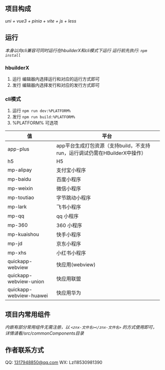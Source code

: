 ## 项目构成
*uni + vue3 + pinia + vite + js + less*
## 运行
*本身以向cli兼容可同时运行在hbuilderX和cli模式下运行*
*运行前先执行: `npm install`*
### hbuilderX
1. 运行
	编辑器内选择运行和对应的运行方式即可
2. 发行
	编辑器内选择发行和对应的发行方式即可
### cli模式
1. 运行
	`npm run dev:%PLATFORM%`
2. 发行
	`npm run build:%PLATFORM%`
3. %PLATFORM% 可选项

| 值 | 平台 |
| --- | --- |
| app-plus                | app平台生成打包资源（支持build，不支持run，运行调试仍需在HBuilderX中操作）|
| h5                      | H5 |
| mp-alipay				  | 支付宝小程序 |
| mp-baidu				  | 百度小程序 |
| mp-weixin				  | 微信小程序 |
| mp-toutiao			  | 字节跳动小程序 |
| mp-lark				  | 飞书小程序 |
| mp-qq					  | qq 小程序 |
| mp-360				  | 360 小程序 |
| mp-kuaishou			  | 快手小程序 |
| mp-jd					  | 京东小程序 |
| mp-xhs				  | 小红书小程序 |
| quickapp-webview		  | 快应用(webview) |
| quickapp-webview-union  | 快应用联盟 |
| quickapp-webview-huawei | 快应用华为 |
## 项目内常用组件
*内嵌有部分常用组件无需注册，以 `<znx-文件名></znx-文件名>` 的方式使用即可，详情请看/src/commonComponents目录*
## 作者联系方式
QQ: 1317948850@qq.com
WX: Lzl18530981390